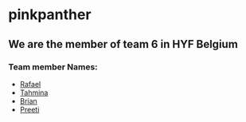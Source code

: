 # pinkpanther

## We are the member of team  6 in HYF Belgium 


### Team member Names:

- [Rafael](/Rafael.md)
- [Tahmina](/Tahmina.md)
- [Brian](/Brian.md)
- [Preeti](/Preeti.md)
